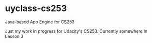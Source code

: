 uyclass-cs253
=============

Java-based App Engine for CS253

Just my work in progress for Udacity's CS253.  Currently somewhere in Lesson 3
